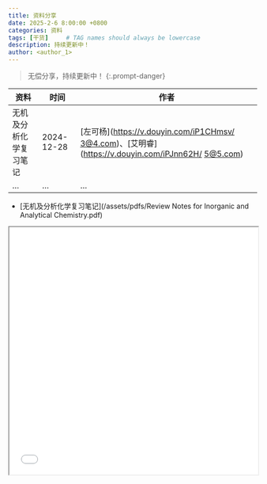 ```yaml
---
title: 资料分享
date: 2025-2-6 8:00:00 +0800
categories: 资料
tags: [干货]     # TAG names should always be lowercase
description: 持续更新中！
author: <author_1>
---
```


>无偿分享，持续更新中！
{:.prompt-danger}

|  资料   | 时间  | 作者  |
|  ----  | ----  | ----  |
| 无机及分析化学复习笔记  | 2024-12-28 |  [左可杨](https://v.douyin.com/iP1CHmsv/ 3@4.com)、[艾明睿](https://v.douyin.com/iPJnn62H/ 5@5.com) |
| …  | … | … |

* [无机及分析化学复习笔记](/assets/pdfs/Review Notes for Inorganic and Analytical Chemistry.pdf)
<iframe src="/assets/pdfs/Review Notes for Inorganic and Analytical Chemistry.pdf" width="100%" height="500px">
</iframe>
